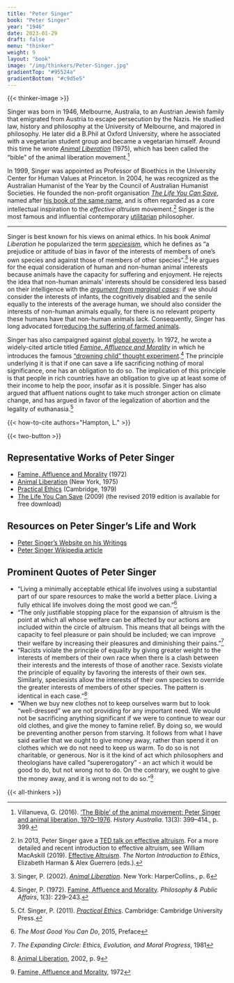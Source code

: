 ```yaml
---
title: "Peter Singer"
book: "Peter Singer"
year: "1946"
date: 2023-01-29
draft: false
menu: "thinker"
weight: 9
layout: "book"
image: "/img/thinkers/Peter-Singer.jpg"
gradientTop: "#95524a"
gradientBottom: "#c9d5e5"
---
```


{{< thinker-image >}}

Singer was born in 1946, Melbourne, Australia, to an Austrian Jewish family that emigrated from Austria to escape persecution by the Nazis. He studied law, history and philosophy at the University of Melbourne, and majored in philosophy. He later did a B.Phil at Oxford University, where he associated with a vegetarian student group and became a vegetarian himself. Around this time he wrote _[Animal Liberation](<https://en.wikipedia.org/wiki/Animal_Liberation_(book)>)_ (1975), which has been called the “bible” of the animal liberation movement.[^1]

In 1999, Singer was appointed as Professor of Bioethics in the University Center for Human Values at Princeton. In 2004, he was recognized as the Australian Humanist of the Year by the Council of Australian Humanist Societies. He founded the non-profit organisation _[The Life You Can Save](https://www.thelifeyoucansave.org/)_, named after [his book of the same name](https://www.thelifeyoucansave.org/the-book/), and is often regarded as a core intellectual inspiration to the _effective altruism_ movement.[^2] Singer is the most famous and influential contemporary [utilitarian](/introduction-to-utilitarianism) philosopher.

---

Singer is best known for his views on animal ethics. In his book _Animal Liberation_ he popularized the term _[speciesism](/utilitarianism-and-practical-ethics#speciesism)_, which he defines as “a prejudice or attitude of bias in favor of the interests of members of one’s own species and against those of members of other species”.[^3] He argues for the equal consideration of human and non-human animal interests because animals have the capacity for suffering and enjoyment. He rejects the idea that non-human animals’ interests should be considered less based on their intelligence with the _[argument from marginal cases](https://en.wikipedia.org/wiki/Argument_from_marginal_cases)_: if we should consider the interests of infants, the cognitively disabled and the senile equally to the interests of the average human, we should also consider the interests of non-human animals equally, for there is no relevant property these humans have that non-human animals lack. Consequently, Singer has long advocated for[reducing the suffering of farmed animals](/acting-on-utilitarianism#farm-animal-welfare).

Singer has also campaigned against [global poverty](/acting-on-utilitarianism#global-health-and-development). In 1972, he wrote a widely-cited article titled _[Famine, Affluence and Morality](/peter-singer-famine-affluence-and-morality)_ in which he introduces the famous [“drowning child” thought experiment](/peter-singer-famine-affluence-and-morality#drowning-child).[^4] The principle underlying it is that if one can save a life sacrificing nothing of moral significance, one has an obligation to do so. The implication of this principle is that people in rich countries have an obligation to give up at least some of their income to help the poor, insofar as it is possible. Singer has also argued that affluent nations ought to take much stronger action on climate change, and has argued in favor of the legalization of abortion and the legality of euthanasia.[^5]

{{< how-to-cite authors="Hampton, L." >}}

{{< two-button >}}

## Representative Works of Peter Singer

- [Famine, Affluence and Morality](https://en.wikipedia.org/wiki/Famine,_Affluence,_and_Morality) (1972)
- [Animal Liberation](<https://en.wikipedia.org/wiki/Animal_Liberation_(book)>) (New York, 1975)
- [Practical Ethics](https://en.wikipedia.org/wiki/Practical_Ethics) (Cambridge, 1979)
- [The Life You Can Save](https://www.thelifeyoucansave.org/the-book/) (2009) (the revised 2019 edition is available for free download)

## Resources on Peter Singer’s Life and Work

- [Peter Singer’s Website on his Writings](https://petersinger.info/writings)
- [Peter Singer Wikipedia article](https://en.wikipedia.org/wiki/Peter_Singer)

## Prominent Quotes of Peter Singer

- “Living a minimally acceptable ethical life involves using a substantial part of our spare resources to make the world a better place. Living a fully ethical life involves doing the most good we can.”[^6]
- “The only justifiable stopping place for the expansion of altruism is the point at which all whose welfare can be affected by our actions are included within the circle of altruism. This means that all beings with the capacity to feel pleasure or pain should be included; we can improve their welfare by increasing their pleasures and diminishing their pains.”[^7]
- “Racists violate the principle of equality by giving greater weight to the interests of members of their own race when there is a clash between their interests and the interests of those of another race. Sexists violate the principle of equality by favoring the interests of their own sex. Similarly, speciesists allow the interests of their own species to override the greater interests of members of other species. The pattern is identical in each case.”[^8]
- “When we buy new clothes not to keep ourselves warm but to look “well-dressed” we are not providing for any important need. We would not be sacrificing anything significant if we were to continue to wear our old clothes, and give the money to famine relief. By doing so, we would be preventing another person from starving. It follows from what I have said earlier that we ought to give money away, rather than spend it on clothes which we do not need to keep us warm. To do so is not charitable, or generous. Nor is it the kind of act which philosophers and theologians have called “supererogatory” - an act which it would be good to do, but not wrong not to do. On the contrary, we ought to give the money away, and it is wrong not to do so.”[^9]

{{< all-thinkers >}}

[^1]: Villanueva, G. (2016). [‘The Bible’ of the animal movement: Peter Singer and animal liberation, 1970–1976](https://www.tandfonline.com/doi/full/10.1080/14490854.2016.1202372). _History Australia_. 13(3): 399–414., p. 399.
[^2]: In 2013, Peter Singer gave a [TED talk on effective altruism](https://www.ted.com/talks/peter_singer_the_why_and_how_of_effective_altruism?language=en). For a more detailed and recent introduction to effective altruism, see William MacAskill (2019). [Effective Altruism](https://static1.squarespace.com/static/5506078de4b02d88372eee4e/t/5bc7205d104c7bf5cc8f1dca/1539776611190/Effective+Altruism+-+Introduction.pdf). _The Norton Introduction to Ethics_, Elizabeth Harman & Alex Guerrero (eds.).
[^3]: Singer, P. (2002). _[Animal Liberation](<https://en.wikipedia.org/wiki/Animal_Liberation_(book)>)_. New York: HarperCollins., p. 6
[^4]: Singer, P. (1972). [Famine, Affluence and Morality](https://en.wikipedia.org/wiki/Famine,_Affluence,_and_Morality). _Philosophy & Public Affairs_, 1(3): 229–243.
[^5]: Cf. Singer, P. (2011). _[Practical Ethics](https://en.wikipedia.org/wiki/Practical_Ethics)_. Cambridge: Cambridge University Press.
[^6]: _The Most Good You Can Do_, 2015, Preface
[^7]: _The Expanding Circle: Ethics, Evolution, and Moral Progress_, 1981
[^8]: [Animal Liberation](<https://en.wikipedia.org/wiki/Animal_Liberation_(book)>), 2002, p. 9
[^9]: [Famine, Affluence and Morality](https://en.wikipedia.org/wiki/Famine,_Affluence,_and_Morality), 1972
